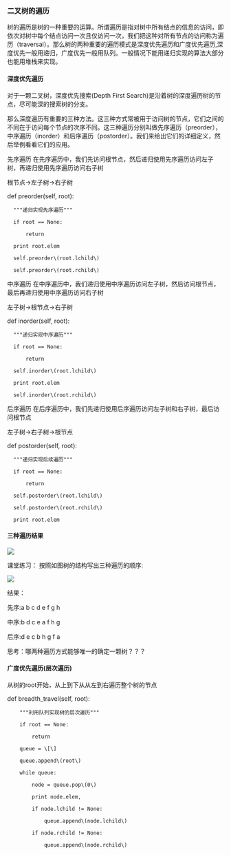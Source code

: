 ### 二叉树的遍历

树的遍历是树的一种重要的运算。所谓遍历是指对树中所有结点的信息的访问，即依次对树中每个结点访问一次且仅访问一次，我们把这种对所有节点的访问称为遍历（traversal）。那么树的两种重要的遍历模式是深度优先遍历和广度优先遍历,深度优先一般用递归，广度优先一般用队列。一般情况下能用递归实现的算法大部分也能用堆栈来实现。

#### 深度优先遍历

对于一颗二叉树，深度优先搜索\(Depth First Search\)是沿着树的深度遍历树的节点，尽可能深的搜索树的分支。

那么深度遍历有重要的三种方法。这三种方式常被用于访问树的节点，它们之间的不同在于访问每个节点的次序不同。这三种遍历分别叫做先序遍历（preorder），中序遍历（inorder）和后序遍历（postorder）。我们来给出它们的详细定义，然后举例看看它们的应用。

先序遍历 在先序遍历中，我们先访问根节点，然后递归使用先序遍历访问左子树，再递归使用先序遍历访问右子树

根节点-&gt;左子树-&gt;右子树

def preorder\(self, root\):

      """递归实现先序遍历"""

      if root == None:

          return

      print root.elem

      self.preorder\(root.lchild\)

      self.preorder\(root.rchild\)

中序遍历 在中序遍历中，我们递归使用中序遍历访问左子树，然后访问根节点，最后再递归使用中序遍历访问右子树

左子树-&gt;根节点-&gt;右子树

def inorder\(self, root\):

      """递归实现中序遍历"""

      if root == None:

          return

      self.inorder\(root.lchild\)

      print root.elem

      self.inorder\(root.rchild\)

后序遍历 在后序遍历中，我们先递归使用后序遍历访问左子树和右子树，最后访问根节点

左子树-&gt;右子树-&gt;根节点

def postorder\(self, root\):

      """递归实现后续遍历"""

      if root == None:

          return

      self.postorder\(root.lchild\)

      self.postorder\(root.rchild\)

      print root.elem

#### 三种遍历结果

![](/assets/三种遍历结果.jpg)

课堂练习： 按照如图树的结构写出三种遍历的顺序:

![](/assets/树练习.png)

结果：

先序:a b c d e f g h

中序:b d c e a f h g

后序:d e c b h g f a

思考：哪两种遍历方式能够唯一的确定一颗树？？？



#### 广度优先遍历\(层次遍历\)

从树的root开始，从上到下从从左到右遍历整个树的节点

def breadth\_travel\(self, root\):

        """利用队列实现树的层次遍历"""

        if root == None:

            return

        queue = \[\]

        queue.append\(root\)

        while queue:

            node = queue.pop\(0\)

            print node.elem,

            if node.lchild != None:

                queue.append\(node.lchild\)

            if node.rchild != None:

                queue.append\(node.rchild\)

